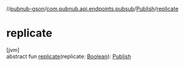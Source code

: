 //[pubnub-gson](../../../index.md)/[com.pubnub.api.endpoints.pubsub](../index.md)/[Publish](index.md)/[replicate](replicate.md)

# replicate

[jvm]\
abstract fun [replicate](replicate.md)(replicate: [Boolean](https://kotlinlang.org/api/latest/jvm/stdlib/kotlin/-boolean/index.html)): [Publish](index.md)
